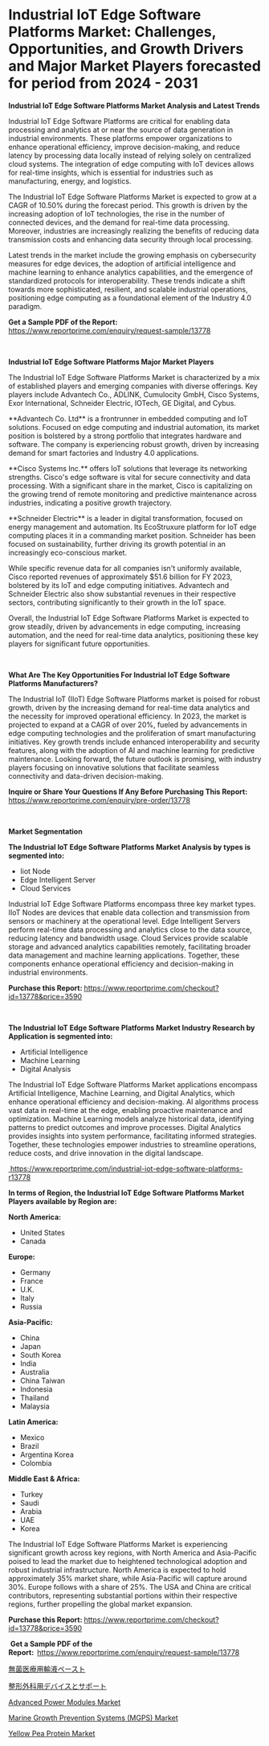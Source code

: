 <p><h1>Industrial IoT Edge Software Platforms Market: Challenges, Opportunities, and Growth Drivers and Major Market Players forecasted for period from 2024 - 2031</h1></p><p><strong>Industrial IoT Edge Software Platforms Market Analysis and Latest Trends</strong></p>
<p><p>Industrial IoT Edge Software Platforms are critical for enabling data processing and analytics at or near the source of data generation in industrial environments. These platforms empower organizations to enhance operational efficiency, improve decision-making, and reduce latency by processing data locally instead of relying solely on centralized cloud systems. The integration of edge computing with IoT devices allows for real-time insights, which is essential for industries such as manufacturing, energy, and logistics.</p><p>The Industrial IoT Edge Software Platforms Market is expected to grow at a CAGR of 10.50% during the forecast period. This growth is driven by the increasing adoption of IoT technologies, the rise in the number of connected devices, and the demand for real-time data processing. Moreover, industries are increasingly realizing the benefits of reducing data transmission costs and enhancing data security through local processing.</p><p>Latest trends in the market include the growing emphasis on cybersecurity measures for edge devices, the adoption of artificial intelligence and machine learning to enhance analytics capabilities, and the emergence of standardized protocols for interoperability. These trends indicate a shift towards more sophisticated, resilient, and scalable industrial operations, positioning edge computing as a foundational element of the Industry 4.0 paradigm.</p></p>
<p><strong>Get a Sample PDF of the Report:&nbsp;</strong> <a href="https://www.reportprime.com/enquiry/request-sample/13778">https://www.reportprime.com/enquiry/request-sample/13778</a></p>
<p>&nbsp;</p>
<p><strong>Industrial IoT Edge Software Platforms Major Market Players</strong></p>
<p><p>The Industrial IoT Edge Software Platforms Market is characterized by a mix of established players and emerging companies with diverse offerings. Key players include Advantech Co., ADLINK, Cumulocity GmbH, Cisco Systems, Exor International, Schneider Electric, IOTech, GE Digital, and Cybus.</p><p>**Advantech Co. Ltd** is a frontrunner in embedded computing and IoT solutions. Focused on edge computing and industrial automation, its market position is bolstered by a strong portfolio that integrates hardware and software. The company is experiencing robust growth, driven by increasing demand for smart factories and Industry 4.0 applications.</p><p>**Cisco Systems Inc.** offers IoT solutions that leverage its networking strengths. Cisco's edge software is vital for secure connectivity and data processing. With a significant share in the market, Cisco is capitalizing on the growing trend of remote monitoring and predictive maintenance across industries, indicating a positive growth trajectory.</p><p>**Schneider Electric** is a leader in digital transformation, focused on energy management and automation. Its EcoStruxure platform for IoT edge computing places it in a commanding market position. Schneider has been focused on sustainability, further driving its growth potential in an increasingly eco-conscious market.</p><p>While specific revenue data for all companies isn't uniformly available, Cisco reported revenues of approximately $51.6 billion for FY 2023, bolstered by its IoT and edge computing initiatives. Advantech and Schneider Electric also show substantial revenues in their respective sectors, contributing significantly to their growth in the IoT space.</p><p>Overall, the Industrial IoT Edge Software Platforms Market is expected to grow steadily, driven by advancements in edge computing, increasing automation, and the need for real-time data analytics, positioning these key players for significant future opportunities.</p></p>
<p>&nbsp;</p>
<p><strong>What Are The Key Opportunities For Industrial IoT Edge Software Platforms Manufacturers?</strong></p>
<p><p>The Industrial IoT (IIoT) Edge Software Platforms market is poised for robust growth, driven by the increasing demand for real-time data analytics and the necessity for improved operational efficiency. In 2023, the market is projected to expand at a CAGR of over 20%, fueled by advancements in edge computing technologies and the proliferation of smart manufacturing initiatives. Key growth trends include enhanced interoperability and security features, along with the adoption of AI and machine learning for predictive maintenance. Looking forward, the future outlook is promising, with industry players focusing on innovative solutions that facilitate seamless connectivity and data-driven decision-making.</p></p>
<p><strong>Inquire or Share Your Questions If Any Before Purchasing This Report:</strong> <a href="https://www.reportprime.com/enquiry/pre-order/13778">https://www.reportprime.com/enquiry/pre-order/13778</a></p>
<p>&nbsp;</p>
<p><strong>Market Segmentation</strong></p>
<p><strong>The Industrial IoT Edge Software Platforms Market Analysis by types is segmented into:</strong></p>
<p><ul><li>Iiot Node</li><li>Edge Intelligent Server</li><li>Cloud Services</li></ul></p>
<p><p>Industrial IoT Edge Software Platforms encompass three key market types. IIoT Nodes are devices that enable data collection and transmission from sensors or machinery at the operational level. Edge Intelligent Servers perform real-time data processing and analytics close to the data source, reducing latency and bandwidth usage. Cloud Services provide scalable storage and advanced analytics capabilities remotely, facilitating broader data management and machine learning applications. Together, these components enhance operational efficiency and decision-making in industrial environments.</p></p>
<p><strong>Purchase this Report:&nbsp;</strong><a href="https://www.reportprime.com/checkout?id=13778&price=3590">https://www.reportprime.com/checkout?id=13778&price=3590</a></p>
<p>&nbsp;</p>
<p><strong>The Industrial IoT Edge Software Platforms Market Industry Research by Application is segmented into:</strong></p>
<p><ul><li>Artificial Intelligence</li><li>Machine Learning</li><li>Digital Analysis</li></ul></p>
<p><p>The Industrial IoT Edge Software Platforms Market applications encompass Artificial Intelligence, Machine Learning, and Digital Analytics, which enhance operational efficiency and decision-making. AI algorithms process vast data in real-time at the edge, enabling proactive maintenance and optimization. Machine Learning models analyze historical data, identifying patterns to predict outcomes and improve processes. Digital Analytics provides insights into system performance, facilitating informed strategies. Together, these technologies empower industries to streamline operations, reduce costs, and drive innovation in the digital landscape.</p></p>
<p><a href="https://www.reportprime.com/industrial-iot-edge-software-platforms-r13778">&nbsp;https://www.reportprime.com/industrial-iot-edge-software-platforms-r13778</a></p>
<p><strong>In terms of Region, the Industrial IoT Edge Software Platforms Market Players available by Region are:</strong></p>
<p>
    <p> <strong> North America: </strong>
        <ul>
            <li>United States</li>
            <li>Canada</li>
        </ul>
        </p> 
    <p> <strong> Europe: </strong>
        <ul>
            <li>Germany</li>
            <li>France</li>
            <li>U.K.</li>
            <li>Italy</li>
            <li>Russia</li>
        </ul>
        </p> 
    <p> <strong> Asia-Pacific: </strong>
        <ul>
            <li>China</li>
            <li>Japan</li>
            <li>South Korea</li>
            <li>India</li>
            <li>Australia</li>
            <li>China Taiwan</li>
            <li>Indonesia</li>
            <li>Thailand</li>
            <li>Malaysia</li>
        </ul>
        </p> 
    <p> <strong> Latin America: </strong>
        <ul>
            <li>Mexico</li>
            <li>Brazil</li>
            <li>Argentina Korea</li>
            <li>Colombia</li>
        </ul>
        </p> 
    <p> <strong> Middle East & Africa: </strong>
        <ul>
            <li>Turkey</li>
            <li>Saudi</li>
            <li>Arabia</li>
            <li>UAE</li>
            <li>Korea</li>
        </ul>
    </p>
    </p>
<p><p>The Industrial IoT Edge Software Platforms Market is experiencing significant growth across key regions, with North America and Asia-Pacific poised to lead the market due to heightened technological adoption and robust industrial infrastructure. North America is expected to hold approximately 35% market share, while Asia-Pacific will capture around 30%. Europe follows with a share of 25%. The USA and China are critical contributors, representing substantial portions within their respective regions, further propelling the global market expansion.</p></p>
<p><strong>Purchase this Report: </strong><a href="https://www.reportprime.com/checkout?id=13778&price=3590">https://www.reportprime.com/checkout?id=13778&price=3590</a></p>
<p>&nbsp;<strong>Get a Sample PDF of the Report:&nbsp;&nbsp;</strong><a href="https://www.reportprime.com/enquiry/request-sample/13778">https://www.reportprime.com/enquiry/request-sample/13778</a></p>
<p><strong></strong></p>
<p><p><a href="https://medium.com/@cryptoasu_20150/sterile-medical-infusion-paste-market-%E3%81%AE%E3%82%B0%E3%83%AD%E3%83%BC%E3%83%90%E3%83%AB%E5%B8%82%E5%A0%B4%E6%A6%82%E8%A6%81%E3%81%AF-%E4%B8%96%E7%95%8C%E3%81%8A%E3%82%88%E3%81%B3%E4%B8%BB%E8%A6%81%E5%B8%82%E5%A0%B4%E3%81%AB%E3%81%8A%E3%81%91%E3%82%8B%E6%A5%AD%E7%95%8C%E3%81%AB%E5%BD%B1%E9%9F%BF%E3%82%92%E4%B8%8E%E3%81%88%E3%82%8B%E4%B8%BB%E8%A6%81%E3%81%AA%E3%83%88%E3%83%AC%E3%83%B3%E3%83%89%E3%81%AB%E3%81%A4%E3%81%84%E3%81%A6-%E7%8B%AC%E8%87%AA%E3%81%AE%E8%A6%96%E7%82%B9%E3%82%92%E6%8F%90%E4%BE%9B%E3%81%97%E3%81%BE%E3%81%99-36353d0c8198">無菌医療用輸液ペースト</a></p><p><a href="https://medium.com/@cryptoasu_20150/orthopaedic-devices-and-supports-market-%E3%81%AE%E3%82%B0%E3%83%AD%E3%83%BC%E3%83%90%E3%83%AB%E5%B8%82%E5%A0%B4%E6%A6%82%E8%A6%81%E3%81%AF-%E4%B8%96%E7%95%8C%E3%81%8A%E3%82%88%E3%81%B3%E4%B8%BB%E8%A6%81%E5%B8%82%E5%A0%B4%E3%81%AB%E3%81%8A%E3%81%91%E3%82%8B%E6%A5%AD%E7%95%8C%E3%81%AB%E5%BD%B1%E9%9F%BF%E3%82%92%E4%B8%8E%E3%81%88%E3%82%8B%E4%B8%BB%E8%A6%81%E3%81%AA%E3%83%88%E3%83%AC%E3%83%B3%E3%83%89%E3%81%AB%E3%81%A4%E3%81%84%E3%81%A6-%E7%8B%AC%E8%87%AA%E3%81%AE%E8%A6%96%E7%82%B9%E3%82%92%E6%8F%90%E4%BE%9B%E3%81%97%E3%81%BE%E3%81%99-536f7b103e7c">整形外科用デバイスとサポート</a></p><p><a href="https://medium.com/@diane.macle6776/the-advanced-power-modules-market-industry-provides-a-comprehensive-and-current-analysis-of-the-c58b294433de">Advanced Power Modules Market</a></p><p><a href="https://issuu.com/reportprime-2/docs/marine-growth-prevention-systems-mg_3406c68d1ac005">Marine Growth Prevention Systems (MGPS) Market</a></p><p><a href="https://www.linkedin.com/pulse/yellow-pea-protein-market-analysis-report-global-insights-region-lrgef?trackingId=qXfUwCvlQ3qHfHelhrGVnQ%3D%3D">Yellow Pea Protein Market</a></p></p>